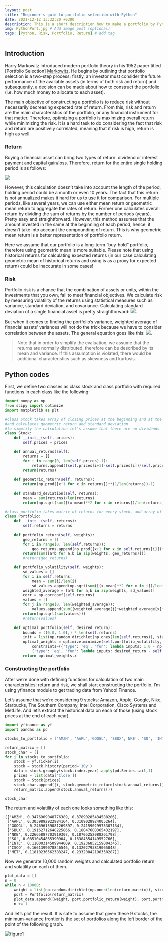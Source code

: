 ```yaml
---
layout: post
title: "Beginner's guid to portfolio selection with Python"
date: 2021-12-12 13:32:20 +0300
description: This is a short description how to make a portfolio by Python. # Add post description (optional)
img: PythonPort.jpg # Add image post (optional)
tags: [Python, Risk, Portfolio, Return] # add tag
---
```


## Introduction
Harry Markowitz introduced modern portfolio theory in his 1952 paper titled [Portfolio Selection] [Markowitz]. He begins by outlining that portfolio selection is a two-step process; firstly, an investor must consider the future performance of the available assets (in terms of both risk and return) and subsequently, a decision can be made about how to construct the portfolio (i.e. how much money to allocate to each asset).

The main objective of constructing a portfolio is to reduce risk without necessarily decreasing expected rate of return. From this, risk and return are the main characteristics of the portfolio, or any financial instrument for that matter. Therefore, optimizing a portfolio is maximizing overall return while minimizing the risk. It is a hard task to do considering the fact that risk and return are positively correlated, meaning that if risk is high, return is high as well.

### Return
Buying a financial asset can bring two types of return: dividend or interest payment and capital gain/loss. Therefore, return for the entire single holding period is as follows:

<img src="https://render.githubusercontent.com/render/math?math=R%20%3D%20capital%20gain%20%2B%20dividend%20yeild%20%3D%20%5Cfrac%7BP_%7Bt%7D-P_%7Bt-1%7D%2BD_%7Bt%7D%7D%7BP_%7Bt-1%7D%7D">

However, this calculation doesn’t take into account the length of the period, holding period could be a month or even 10 years. The fact that this return is not annualized makes it hard for us to use it for comparison.
For multiple periods, like several years, we can use either mean return or geometric mean return to aggregate the rates of return. Former one calculates overall return by dividing the sum of returns by the number of periods (years). Pretty easy and straightforward. However, this method assumes that the amount invested in the same at the beginning of each period, hence, it doesn’t take into account the compounding of return. This is why geometric mean return is a better representation of portfolio return.

Here we assume that our portfolio is a long-term “buy-hold” portfolio, therefore using geometric mean is more suitable. Please note that using historical returns for calculating expected returns (in our case calculating geometric mean of historical returns and using is as a proxy for expected return) could be inaccurate in some cases!

### Risk
Portfolio risk is a chance that the combination of assets or units, within the investments that you own, fail to meet financial objectives.
We calculate risk by measuring volatility of the returns using statistical measures such as variance, standard deviation, and covariance. Calculating standard deviation of a single financial asset is pretty straightforward: <img src="https://render.githubusercontent.com/render/math?math=%5Csigma%20%3D%20%5Csqrt%7B%5Cfrac%7B1%7D%7BN%7D%20%5Csum_%7Bi%3D1%7D%5EN%20(x_i%20-%20%5Cmu)%5E2%7D%20">.

But when it comes to finding the portfolio’s variance, weighted average of financial assets’ variances will not do the trick because we have to consider correlation between the assets. The general equation goes like this:
<img src="https://render.githubusercontent.com/render/math?math=%5Csigma%5E2%20%3D%20%20%5Csum_%7Bi%2Cj%3D1%7D%5EN%20%20%20w_%7Bi%7D%20w_%7Bj%7D%20Cov(R_%7Bi%7D%20R_%7Bj%7D)">.

>Note that in order to simplify the evaluation, we assume that the returns are normally distributed, therefore can be described by its mean and variance. If this assumption is violated, there would be additional characteristics such as skewness and kurtosis.

## Python codes
First, we define two classes as class stock and class portfolio with required functions in each class like the following:

```python
import numpy as np
from scipy import optimize 
import matplotlib as plt

#class Stock takes array of closing prices at the beginning and at the end of the year
#and calculates geometric return and standard deviation
#to simplify the calculation let's assume that there are no dividends
class Stock:
    def __init__(self, prices):
        self.prices = prices

    def annual_returns(self):
        returns = []
        for i in range(0, len(self.prices)-1):
            returns.append((self.prices[i+1]-self.prices[i])/self.prices[i])
        return(returns)
            
    def geometric_return(self, returns):
        return(np.prod([x+1 for x in returns])**(1/len(returns))-1)
    
    def standard_deviation(self, returns):
        mean = sum(returns)/len(returns)
        return(np.sqrt(sum([(x-mean)**2 for x in returns])/len(returns)))

#class portfolio takes matrix of returns for every stock, and array of their weights
class Portfolio:
    def __init__(self, returns):
        self.returns = returns
    
    def portfolio_return(self, weights):
        geo_returns = []
        for i in range(0, len(self.returns)):        
            geo_returns.append(np.prod([x+1 for x in self.returns[i]])**(1/len(self.returns[i]))-1)
        return(sum([a*b for a,b in zip(weights, geo_returns)]))
        #return(geo_returns)

    def portfolio_volatility(self, weights):
        sd_values = []
        for i in self.returns:
            mean = sum(i)/len(i)
            sd_values.append(np.sqrt(sum([(x-mean)**2 for x in i])/len(i)))
        weighted_average = [a*b for a,b in zip(weights, sd_values)]
        corr = np.corrcoef(self.returns)
        values = []
        for j in range(0, len(weighted_average)):
            values.append(sum([weighted_average[j]*weighted_average[x]*corr[j,x] for x in range(0,len(weighted_average))]))
        return(np.sqrt(sum(values)))
        #return(values)

    def optimal_portfolio(self, desired_return):
        bounds = ((0.0, 1.0),) * len(self.returns)
        init = list(np.random.dirichlet(np.ones(len(self.returns)), size= 1)[0])
        optimal_weights = optimize.minimize(self.portfolio_volatility, init, method='SLSQP',
            constraints=({'type': 'eq', 'fun': lambda inputs: 1.0 - np.sum(inputs)},
            {'type': 'eq', 'fun': lambda inputs: desired_return - self.portfolio_return(weights=inputs)}), bounds = bounds)
        return optimal_weights.x

```

### Constructing the portfolio
After we’re done with defining functions for calculation of two main characteristics: return and risk, we shall start constructing the portfolio. I’m using yfinance module to get trading data from Yahoo! Finance.

Let’s assume that we’re considering 9 stocks: Amazon, Apple, Google, Nike, Starbucks, The Southern Company, Intel Corporation, Cisco Systems and MetLife. And let’s extract the historical data on each of those (using stock prices at the end of each year). 

```python
import yfinance as yf
import pandas as pd

stocks_to_portfolio = ['AMZN', 'AAPL','GOOGL', 'SBUX','NKE', 'SO', 'INTC', 'CSCO', 'MET']

return_matrix = []
stock_char = []
for i in stocks_to_portfolio:
    stock = yf.Ticker(i)
    stock = stock.history(period='10y')
    data = stock.groupby(stock.index.year).apply(pd.Series.tail,1)
    prices = list(data['Close'])
    stock = Stock(prices)
    stock_char.append([i, stock.geometric_return(stock.annual_returns()), stock.standard_deviation(stock.annual_returns())])
    return_matrix.append(stock.annual_returns())

stock_char

```

The return and volatility of each one looks something like this:

```
[['AMZN', 0.3476909048776389, 0.37890285434588206],
 ['AAPL', 0.3039892922984164, 0.3109028924005264],
 ['GOOGL', 0.24696159081269897, 0.24159029975307134],
 ['SBUX', 0.19162712648225866, 0.18047608365432197],
 ['NKE', 0.22665887703919307, 0.18705252088261798],
 ['SO', 0.08510454865390904, 0.16384354149552766],
 ['INTC', 0.11000314509944009, 0.19236852159004345],
 ['CSCO', 0.1661399078846546, 0.13202793819065048],
 ['MET', 0.11810236562383247, 0.23320842196338287]]
 ```

Now we generate 10,000 random weights and calculated portfolio return and volatility on each of them.

```python
plot_data = []
n = 0
while n < 10000:
    weight = list(np.random.dirichlet(np.ones(len(return_matrix)), size= 1)[0])
    port = Portfolio(return_matrix)
    plot_data.append([weight, port.portfolio_return(weight), port.portfolio_volatility(weight)])
    n += 1
```

And let’s plot the result. It is safe to assume that given these 9 stocks, the minimum-variance frontier is the set of portfolios along the left border of the point of the following graph.

![figure1]({{site.baseurl}}/assets/img/port1.jpg)





[Markowitz]: https://www.math.hkust.edu.hk/~maykwok/courses/ma362/07F/markowitz_JF.pdf


